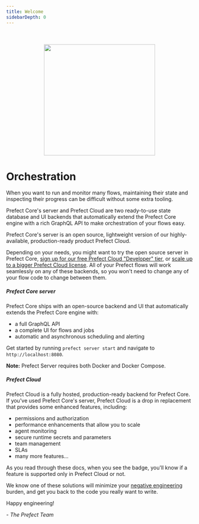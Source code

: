 ```yaml
---
title: Welcome
sidebarDepth: 0
---
```


<div align="center" style="margin-top:50px; margin-bottom:40px;">
    <img src="/illustrations/cloud-illustration.svg"  width=300 >
</div>

# Orchestration

When you want to run and monitor many flows, maintaining their state and inspecting their progress can be difficult without some extra tooling.

Prefect Core's server and Prefect Cloud are two ready-to-use state database and UI backends that automatically extend the Prefect Core engine with a rich GraphQL API to make orchestration of your flows easy.

Prefect Core's server is an open source, lightweight version of our highly-available, production-ready product Prefect Cloud.

Depending on your needs, you might want to try the open source server in Prefect Core, [sign up for our free Prefect Cloud "Developer" tier](https://cloud.prefect.io/), or [scale up to a bigger Prefect Cloud license](https://www.prefect.io/pricing/). All of your Prefect flows will work seamlessly on any of these backends, so you won't need to change any of your flow code to change between them.


##### Prefect Core server

Prefect Core ships with an open-source backend and UI that automatically extends the Prefect Core engine with:

- a full GraphQL API
- a complete UI for flows and jobs
- automatic and asynchronous scheduling and alerting

Get started by running `prefect server start` and navigate to `http://localhost:8080`.

**Note:** Prefect Server requires both Docker and Docker Compose.

##### Prefect Cloud

Prefect Cloud is a fully hosted, production-ready backend for Prefect Core. If you've used Prefect Core's server, Prefect Cloud is a drop in replacement that provides some enhanced features, including:

- permissions and authorization
- performance enhancements that allow you to scale
- agent monitoring
- secure runtime secrets and parameters
- team management
- SLAs
- many more features...

As you read through these docs, when you see the <Badge text="Cloud"/> badge, you'll know if a feature is supported only in Prefect Cloud or not.

We know one of these solutions will minimize your [negative engineering](https://medium.com/the-prefect-blog/positive-and-negative-data-engineering-a02cb497583d) burden, and get you back to the code you really want to write.

Happy engineering!

_- The Prefect Team_
